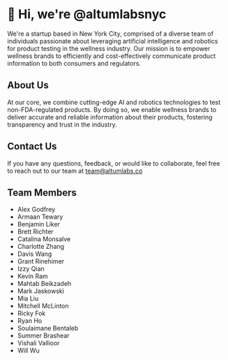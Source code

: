 # 👋 Hi, we're @altumlabsnyc

We're a startup based in New York City, comprised of a diverse team of individuals passionate about leveraging artificial intelligence and robotics for product testing in the wellness industry. Our mission is to empower wellness brands to efficiently and cost-effectively communicate product information to both consumers and regulators.

## About Us

At our core, we combine cutting-edge AI and robotics technologies to test non-FDA-regulated products. By doing so, we enable wellness brands to deliver accurate and reliable information about their products, fostering transparency and trust in the industry.

## Contact Us

If you have any questions, feedback, or would like to collaborate, feel free to reach out to our team at team@altumlabs.co

## Team Members

- Alex Godfrey
- Armaan Tewary
- Benjamin Liker
- Brett Richter
- Catalina Monsalve
- Charlotte Zhang
- Davis Wang
- Grant Rinehimer
- Izzy Qian
- Kevin Ram
- Mahtab Beikzadeh
- Mark Jaskowski
- Mia Liu
- Mitchell McLinton
- Ricky Fok
- Ryan Ho
- Soulaimane Bentaleb
- Summer Brashear
- Vishali Vallioor
- Will Wu
